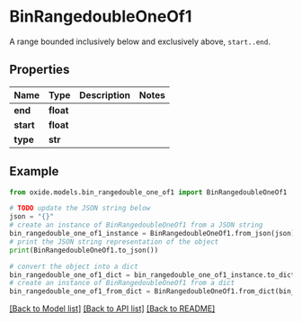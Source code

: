 # BinRangedoubleOneOf1

A range bounded inclusively below and exclusively above, `start..end`.

## Properties

Name | Type | Description | Notes
------------ | ------------- | ------------- | -------------
**end** | **float** |  | 
**start** | **float** |  | 
**type** | **str** |  | 

## Example

```python
from oxide.models.bin_rangedouble_one_of1 import BinRangedoubleOneOf1

# TODO update the JSON string below
json = "{}"
# create an instance of BinRangedoubleOneOf1 from a JSON string
bin_rangedouble_one_of1_instance = BinRangedoubleOneOf1.from_json(json)
# print the JSON string representation of the object
print(BinRangedoubleOneOf1.to_json())

# convert the object into a dict
bin_rangedouble_one_of1_dict = bin_rangedouble_one_of1_instance.to_dict()
# create an instance of BinRangedoubleOneOf1 from a dict
bin_rangedouble_one_of1_from_dict = BinRangedoubleOneOf1.from_dict(bin_rangedouble_one_of1_dict)
```
[[Back to Model list]](../README.md#documentation-for-models) [[Back to API list]](../README.md#documentation-for-api-endpoints) [[Back to README]](../README.md)


